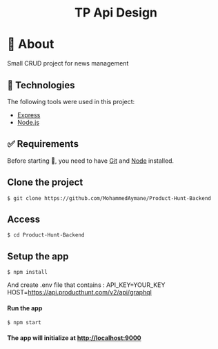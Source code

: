 <div align="center" id="top"> 
</div>

<h1 align="center">TP Api Design</h1>

# :dart: About

Small CRUD project for news management

## :rocket: Technologies

The following tools were used in this project:

- [Express](https://expressjs.com/fr/)
- [Node.js](https://nodejs.org/en/)

## :white_check_mark: Requirements

Before starting :checkered_flag:, you need to have [Git](https://git-scm.com) and [Node](https://nodejs.org/en/) installed.

## Clone the project

```
$ git clone https://github.com/MohammedAymane/Product-Hunt-Backend
```

## Access

```
$ cd Product-Hunt-Backend
```

## Setup the app

```
$ npm install
```
And create .env file that contains : 
API_KEY=YOUR_KEY
HOST=https://api.producthunt.com/v2/api/graphql

#### Run the app

```
$ npm start
```

#### The app will initialize at <http://localhost:9000>
